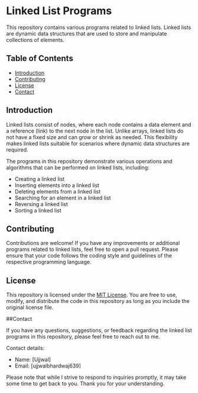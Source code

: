 # Linked List Programs

This repository contains various programs related to linked lists. Linked lists are dynamic data structures that are used to store and manipulate collections of elements. 

## Table of Contents

- [Introduction](#introduction)
- [Contributing](#contributing)
- [License](#license)
- [Contact](#Contact)

## Introduction

Linked lists consist of nodes, where each node contains a data element and a reference (link) to the next node in the list. Unlike arrays, linked lists do not have a fixed size and can grow or shrink as needed. This flexibility makes linked lists suitable for scenarios where dynamic data structures are required.

The programs in this repository demonstrate various operations and algorithms that can be performed on linked lists, including:

- Creating a linked list
- Inserting elements into a linked list
- Deleting elements from a linked list
- Searching for an element in a linked list
- Reversing a linked list
- Sorting a linked list

## Contributing

Contributions are welcome! If you have any improvements or additional programs related to linked lists, feel free to open a pull request. Please ensure that your code follows the coding style and guidelines of the respective programming language.

## License

This repository is licensed under the [MIT License](./LICENSE). You are free to use, modify, and distribute the code in this repository as long as you include the original license file.

##Contact

If you have any questions, suggestions, or feedback regarding the linked list programs in this repository, please feel free to reach out to me.

Contact details:
- Name: [Ujjwal]
- Email: [ujjwalbhardwaj639]

Please note that while I strive to respond to inquiries promptly, it may take some time to get back to you. Thank you for your understanding.
